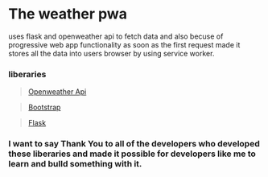 # The weather pwa

uses flask and openweather api to fetch data and also becuse of progressive web app functionality as soon as the first request made it stores all the data into users browser by using service worker.

### liberaries

> [Openweather Api](https://openweathermap.org/api)

> [Bootstrap](https://getbootstrap.com/)

> [Flask](https://flask.palletsprojects.com/en/1.1.x/)

### I want to say Thank You to all of the developers who developed these liberaries and made it possible for developers like me to learn and bulld something with it.
